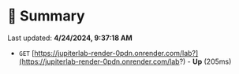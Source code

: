 # 📖 Summary
Last updated: **4/24/2024, 9:37:18 AM**

- `GET` [https://jupiterlab-render-0pdn.onrender.com/lab?](https://jupiterlab-render-0pdn.onrender.com/lab?) - **Up** (205ms)
